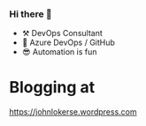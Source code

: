 ### Hi there 👋

 - ⚒ DevOps Consultant
 - 🚀 Azure DevOps / GitHub
 - 😎 Automation is fun

# Blogging at
<https://johnlokerse.wordpress.com>

<!--
**johnlokerse/johnlokerse** is a ✨ _special_ ✨ repository because its `README.md` (this file) appears on your GitHub profile.

Here are some ideas to get you started:

- 🔭 I’m currently working on ...
- 🌱 I’m currently learning ...
- 👯 I’m looking to collaborate on ...
- 🤔 I’m looking for help with ...
- 💬 Ask me about ...
- 📫 How to reach me: ...
- 😄 Pronouns: ...
- ⚡ Fun fact: ...
-->
